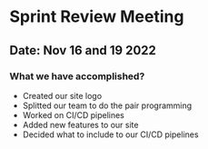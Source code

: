 # Sprint Review Meeting
## Date: Nov 16 and 19 2022
### What we have accomplished? 
- Created our site logo 
- Splitted our team to do the pair programming
- Worked on CI/CD pipelines
- Added new features to our site 
- Decided what to include to our CI/CD pipelines
